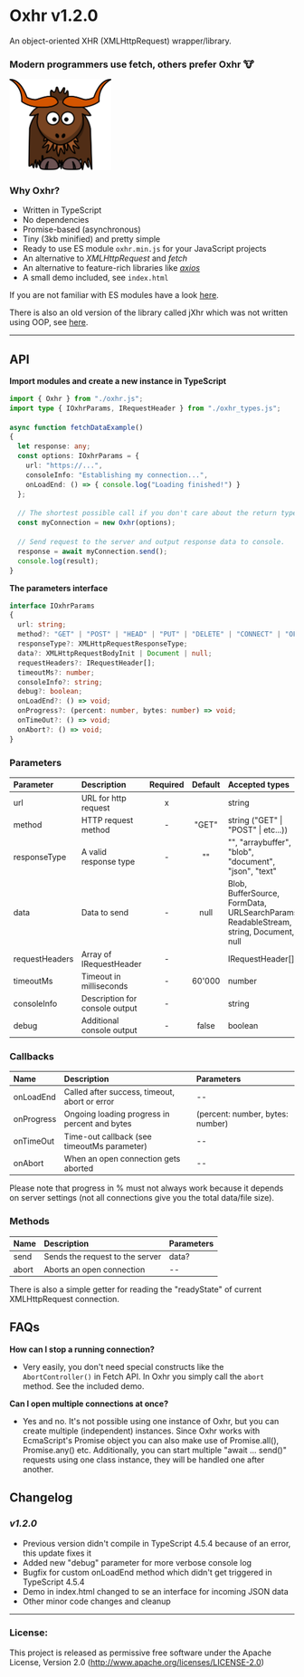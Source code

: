 # Oxhr v1.2.0
An object-oriented XHR (XMLHttpRequest) wrapper/library.

### Modern programmers use fetch, others prefer Oxhr 🐮

<img width="180" alt="Oxhr logo" src="./oxhr-logo.svg" />

### Why Oxhr?
- Written in TypeScript
- No dependencies
- Promise-based (asynchronous)
- Tiny (3kb minified) and pretty simple
- Ready to use ES module `oxhr.min.js` for your JavaScript projects
- An alternative to _XMLHttpRequest_ and _fetch_
- An alternative to feature-rich libraries like [_axios_](https://github.com/axios/axios)
- A small demo included, see `index.html`

If you are not familiar with ES modules have a look [here](https://developer.mozilla.org/en-US/docs/Web/JavaScript/Guide/Modules).

There is also an old version of the library called jXhr which was not written using OOP, see [here](https://github.com/Amarok24/Oxhr/tree/non-oop-version).

---
## API

__Import modules and create a new instance in TypeScript__

```ts
import { Oxhr } from "./oxhr.js";
import type { IOxhrParams, IRequestHeader } from "./oxhr_types.js";

async function fetchDataExample()
{
  let response: any;
  const options: IOxhrParams = {
    url: "https://...",
    consoleInfo: "Establishing my connection...",
    onLoadEnd: () => { console.log("Loading finished!") }
  };

  // The shortest possible call if you don't care about the return type.
  const myConnection = new Oxhr(options);

  // Send request to the server and output response data to console.
  response = await myConnection.send();
  console.log(result);
}
```

__The parameters interface__

```ts
interface IOxhrParams
{
  url: string;
  method?: "GET" | "POST" | "HEAD" | "PUT" | "DELETE" | "CONNECT" | "OPTIONS" | "TRACE" | "PATCH";
  responseType?: XMLHttpRequestResponseType;
  data?: XMLHttpRequestBodyInit | Document | null;
  requestHeaders?: IRequestHeader[];
  timeoutMs?: number;
  consoleInfo?: string;
  debug?: boolean;
  onLoadEnd?: () => void;
  onProgress?: (percent: number, bytes: number) => void;
  onTimeOut?: () => void;
  onAbort?: () => void;
}
```

### Parameters

| Parameter      |   Description           | Required | Default | Accepted types |
| :------------- | :----------------------- | :-----: | :----: | :--- |
| url            | URL for http request     |   x     |         | string |
| method         | HTTP request method      |   -     | "GET"   | string ("GET" \| "POST" \| etc...)) |
| responseType   | A valid response type    |   -     | ""      | "", "arraybuffer", "blob", "document", "json", "text" |
| data           | Data to send             |   -     | null    | Blob, BufferSource, FormData, URLSearchParams,  ReadableStream, string, Document, null |
| requestHeaders | Array of IRequestHeader  |   -     |         | IRequestHeader[] |
| timeoutMs      | Timeout in milliseconds  |   -     | 60'000  | number  |
| consoleInfo    | Description for console output | - |         | string  |
| debug          | Additional console output | - | false | boolean |


### Callbacks

| Name       | Description                                   | Parameters                       |
| :--        | :--                                           | :--                              |
| onLoadEnd  | Called after success, timeout, abort or error | --                               |
| onProgress | Ongoing loading progress in percent and bytes | (percent: number, bytes: number) |
| onTimeOut  | Time-out callback (see timeoutMs parameter)   | --                               |
| onAbort    | When an open connection gets aborted          | --                               |

Please note that progress in % must not always work because it depends on server settings (not all connections give you the total data/file size).

### Methods

| Name   | Description                     | Parameters   |
| :--    | :--                             | :--          |
| send   | Sends the request to the server | data?        |
| abort  | Aborts an open connection       | --           |


There is also a simple getter for reading the "readyState" of current XMLHttpRequest connection.

## FAQs

__How can I stop a running connection?__
- Very easily, you don't need special constructs like the `AbortController()` in Fetch API. In Oxhr you simply call the `abort` method. See the included demo.

__Can I open multiple connections at once?__
- Yes and no. It's not possible using one instance of Oxhr, but you can create multiple (independent) instances. Since Oxhr works with EcmaScript's Promise object you can also make use of Promise.all(), Promise.any() etc. Additionally, you can start multiple "await ... send()" requests using one class instance, they will be handled one after another.


## Changelog
### _v1.2.0_
- Previous version didn't compile in TypeScript 4.5.4 because of an error, this update fixes it
- Added new "debug" parameter for more verbose console log
- Bugfix for custom onLoadEnd method which didn't get triggered in TypeScript 4.5.4
- Demo in index.html changed to se an interface for incoming JSON data
- Other minor code changes and cleanup

---


### License:
This project is released as permissive free software under the Apache License, Version 2.0 (http://www.apache.org/licenses/LICENSE-2.0)
